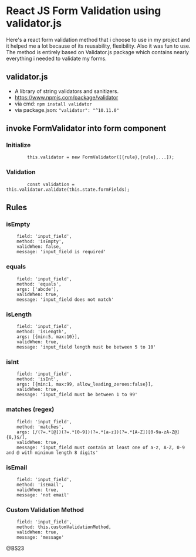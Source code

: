 # React JS Form Validation using validator.js
  Here's a react form validation method that i choose to use in my project and it helped me a lot because of its reusability, flexibility. Also it was fun to use. The method is entirely based on Validator.js package which contains nearly everything i needed to validate my forms.

## validator.js
  - A library of string validators and sanitizers. 
  - https://www.npmjs.com/package/validator
  - via cmd: ```npm install validator```
  - via package.json: ```"validator": "^10.11.0"```


## invoke FormValidator into form component

### Initialize
```
        this.validator = new FormValidator([{rule},{rule},...]);
```

### Validation
```
        const validation = this.validator.validate(this.state.formFields);
```

## Rules

### isEmpty
```
    field: 'input_field',
    method: 'isEmpty',
    validWhen: false,
    message: 'input_field is required'
```

### equals
```
    field: 'input_field',
    method: 'equals',
    args: ['abcde'],
    validWhen: true,
    message: 'input_field does not match'
```

### isLength
```
    field: 'input_field',
    method: 'isLength',
    args: [{min:5, max:10}],
    validWhen: true,
    message: 'input_field length must be between 5 to 10'
```

### isInt
```
    field: 'input_field',
    method: 'isInt',
    args: [{min:1, max:99, allow_leading_zeroes:false}],
    validWhen: true,
    message: 'input_field must be between 1 to 99'
```

### matches (regex)
```
    field: 'input_field',
    method: 'matches',
    args: [/(?=.*[@])(?=.*[0-9])(?=.*[a-z])(?=.*[A-Z])[0-9a-zA-Z@]{8,}$/],
    validWhen: true,
    message: 'input_field must contain at least one of a-z, A-Z, 0-9 and @ with minimum length 8 digits'
```

### isEmail
```
    field: 'input_field',
    method: 'isEmail',
    validWhen: true,
    message: 'not email'
```                

### Custom Validation Method
```
    field: 'input_field',
    method: this.customValidationMethod,
    validWhen: true,
    message: 'message'
```


@BS23
